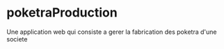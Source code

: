 # poketraProduction
 Une application web qui consiste a gerer la fabrication des poketra d'une societe
